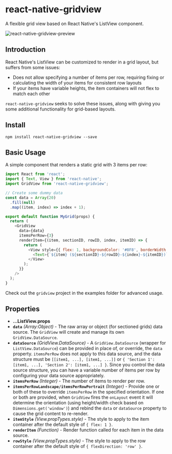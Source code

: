 # react-native-gridview
A flexible grid view based on React Native's ListView component.

![react-native-gridview-preview](https://github.com/jskuby/react-native-gridview/blob/master/demos/react-native-gridview-preview.gif?raw=true)

## Introduction
React Native's ListView can be customized to render in a grid layout, but suffers from some issues:

* Does not allow specifying a number of items per row, requiring fixing or calculating the width of your items for consistent row layouts
* If your items have variable heights, the item containers will not flex to match each other

`react-native-gridview` seeks to solve these issues, along with giving you some additional functionality
for grid-based layouts.

## Install
`npm install react-native-gridview --save`

## Basic Usage
A simple component that renders a static grid with 3 items per row:

```javascript
import React from 'react';
import { Text, View } from 'react-native';
import GridView from 'react-native-gridview';

// Create some dummy data
const data = Array(20)
  .fill(null)
  .map((item, index) => index + 1);

export default function MyGrid(props) {
  return (
    <GridView
      data={data}
      itemsPerRow={3}
      renderItem={(item, sectionID, rowID, index, itemID) => {
        return (
          <View style={{ flex: 1, backgroundColor: '#8F8', borderWidth: 1 }}>
            <Text>{`${item} (${sectionID}-${rowID}-${index}-${itemID})`}</Text>
          </View>
        );
      }}
    />
  );
}
```

Check out the `gridview` project in the examples folder for advanced usage.

## Properties

* **...ListView.props**
* **`data`** _(Array:Object)_ - The raw array or object (for sectioned grids) data source.  The `GridView` will create and manage its own `GridView.DataSource`.
* **`dataSource`** _(GridView.DataSource)_ - A `GridView.DataSource` (wrapper for `ListView.DataSource`) can be provided in place of, or override, the `data` property. `itemsPerRow` does not apply to this data source, and the data structure must be `[[item1, ...], [item1, ...]]` or `{ 'Section 1': [item1, ...], 'Section 2': [item1, ...] }`.  Since you control the data source structure, you can have a variable number of items per row by configuring your data source appropriately.
* **`itemsPerRow`** _(Integer)_ - The number of items to render per row.
* **`itemsPerRowLandscape/itemsPerRowPortrait`** _(Integer)_ - Provide one or both of these to override `itemsPerRow` in the specified orientation.  If one or both are provided, when `GridView` fires the `onLayout` event it will determine the orientation (using height/width check based on `Dimensions.get('window')`) and rebind the `data` or `dataSource` property to cause the grid content to re-render.
* **`itemStyle`** _(View.propTypes.style)_ - The style to apply to the item container after the default style of `{ flex: 1 }`.
* **`renderItem`** _(Function)_ - Render function called for each item in the data source.
* **`rowStyle`** _(View.propTypes.style)_ - The style to apply to the row container after the default style of `{ flexDirection: 'row' }`.
